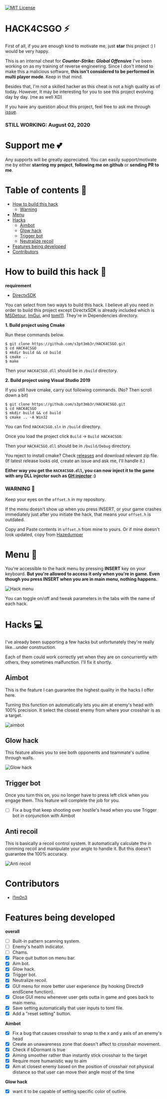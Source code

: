 [![MIT License](http://img.shields.io/badge/license-MIT-blue.svg?style=flat)](LICENSE)
# HACK4CSGO :zap:
First of all, if you are enough kind to motivate me, just **star** this project :) I would be very happy.

This is an internal cheat for **_Counter-Strike: Global Offensive_** I've been working on as my training of reverse engineering.
Since I don't intend to make this a malicious software, **this isn't considered to be performed in multi player mode**. Keep in that mind.

Besides that, I'm not a skilled hacker as this cheat is not a high quality as of today. However, It may be interesting for you to see this project evolving day by day. (me as well XD)

If you have any question about this project, feel free to ask me through [issue](https://github.com/s3pt3mb3r/HACK4CSGO/issues).

### STILL WORKING: August 02, 2020

# Support me :two_hearts:
Any supports will be greatly appreciated. 
You can easily support/motivate me by either **starring my project**, **following me on github** or **sending PR to me**.

# Table of contents :pushpin:

- [How to build this hack](#how-to-build-this-hack-syringe)
    - [Warning](#warning-rotating_light)
- [Menu](#menu-scroll)
- [Hacks](#hacks-computer)
    - [Aimbot](#aimbot)
    - [Glow hack](#glow-hack)
    - [Trigger bot](#trigger-bot)
    - [Neutralize recoil](#neutralize-recoil)
- [Features being developed](#features-being-developed)
- [Contributors](#contributors)


# How to build this hack :syringe:

**requirement**
- [DirectxSDK](https://www.microsoft.com/en-au/download/details.aspx?id=6812)

You can select from two ways to build this hack.
I believe all you need in order to build this project except DirectxSDK is already included which is [MSDetour](https://github.com/microsoft/Detours), [ImGui](https://github.com/ocornut/imgui), and [toml11](https://github.com/ToruNiina/toml11).
They're in Dependencies directory.

**1. Build project using Cmake**

Run these commands below.

```
$ git clone https://github.com/s3pt3mb3r/HACK4CSGO.git
$ cd HACK4CSGO
$ mkdir build && cd build
$ cmake ..
$ make
```

Then your `HACK4CSGO.dll` should be in `/build` directory.

**2. Build project using Visual Studio 2019**

If you still have cmake, carry out following commands. (No? Then scroll down a bit)

```
$ git clone https://github.com/s3pt3mb3r/HACK4CSGO.git
$ cd HACK4CSGO
$ mkdir build && cd build
$ cmake .. -A Win32
```

You can find `HACK4CSGO.sln` in `/build` directory.

Once you load the project click `Build` -> `Build HACK4CSGO`.

Then your `HACK4CSGO.dll` should be in `/build/Debug` directory.

You reject to install cmake? Check [releases](https://github.com/s3pt3mb3r/HACK4CSGO/releases) and download relevant zip file.
(If latest release looks old, create an issue and ask me, I'll handle it.)

**Either way you get the `HACK4CSGO.dll`, you can now inject it to the game with any DLL injector such as [GH injector](https://guidedhacking.com/resources/guided-hacking-dll-injector.4/) :)**

### WARNING :rotating_light:

Keep your eyes on the `offset.h` in my repository.

If the menu doesn't show up when you press INSERT, or your game crashes immediately just after you initiate the hack, that means your `offset.h` is outdated.

Copy and Paste contents in `offset.h` from mine to yours. Or if mine doesn't look updated, copy from [Hazedumper](https://github.com/frk1/hazedumper/blob/master/csgo.hpp)

# Menu :scroll:

You're accessible to the hack menu by pressing **INSERT** key on your keyboard.
**But you're allowed to access it only when you're in game. Even though you press INSERT when you are in main menu, nothing happens.**

![Hack menu](https://user-images.githubusercontent.com/33578715/89070761-09c39300-d3a8-11ea-9aac-18cf2749b622.gif)

You can toggle on/off and tweak parameters in the tabs with the name of each hack.

# Hacks :computer:
I've already been supporting a few hacks but unfortunately they're really like...under construction.

Each of them could work correctly yet when they are on concurrently with others, they sometimes malfunction. I'll fix it shortly.

## Aimbot

This is the feature I can guarantee the highest quality in the hacks I offer here.

Turning this function on automatically lets you aim at enemy's head with 100% precision.
It select the closest enemy from where your crosshair is as a target.

![aimbot](https://user-images.githubusercontent.com/33578715/89108283-b31e8d80-d469-11ea-8e55-e4e469d74576.gif)

## Glow hack

This feature allows you to see both opponents and teammate's outline through walls.

![Glow hack](https://user-images.githubusercontent.com/33578715/89087560-48b51100-d3c7-11ea-9ada-8ef04acfa52c.png)

## Trigger bot

Once you turn this on, you no longer have to press left click when you engage them.
This feature will complete the job for you.

- [ ] Fix a bug that keep shooting over hostile's head when you use Trigger bot in conjunction with Aimbot

## Anti recoil

This is basically a recoil control system.
It automatically calculate the in comming recoil and manipulate your angle to handle it.
But this doesn't guarantee the 100% accuracy.

![Anti recoil](https://user-images.githubusercontent.com/33578715/89087634-769a5580-d3c7-11ea-83b1-dc31345e7424.png)

# Contributors
- [l1m0n3](https://github.com/l1m0n3)

# Features being developed

**overall**
- [ ] Built-in pattern scanning system.
- [ ] Enemy's health indicator.
- [ ] Chams.
- [x] Place quit button on menu bar.
- [x] Aim bot.
- [x] Glow hack.
- [x] Trigger bot.
- [x] Neutralize recoil.
- [x] GUI menu for more better user experience (by hooking Directx9 endScene function).
- [x] Close GUI menu whenever user gets outta in game and goes back to main menu.
- [x] Save setting automatically that user inputs to toml file.
- [x] Add a "reset setting" button.

**Aimbot**
- [x] Fix a bug that causes crosshair to snap to the x and y axis of an enemy's head
- [x] Create an unawareness zone that doesn't affect to crosshair movement.
- [x] Check if bDormant is true
- [x] Aiming smoother rather than instantly stick crosshair to the target
- [x] Require more humanistic way to aim
- [x] Aim at closest enemy based on the position of crosshair not physical distance so that user can move their angle most of the time

**Glow hack**
- [x] want it to be capable of setting specific color of outline.